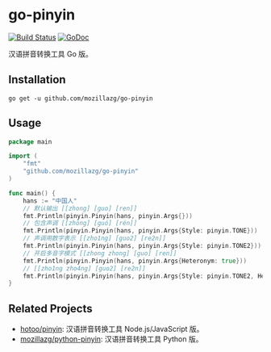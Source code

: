 go-pinyin
=========

[![Build Status](https://travis-ci.org/mozillazg/go-pinyin.svg)](https://travis-ci.org/mozillazg/go-pinyin)
[![GoDoc](https://godoc.org/github.com/mozillazg/go-pinyin?status.svg)](https://godoc.org/github.com/mozillazg/go-pinyin)

汉语拼音转换工具 Go 版。


Installation
------------

```
go get -u github.com/mozillazg/go-pinyin
```

Usage
------

```go
package main

import (
	"fmt"
	"github.com/mozillazg/go-pinyin"
)

func main() {
	hans := "中国人"
    // 默认输出 [[zhong] [guo] [ren]]
	fmt.Println(pinyin.Pinyin(hans, pinyin.Args{}))
    // 包含声调 [[zhōng] [guó] [rén]]
	fmt.Println(pinyin.Pinyin(hans, pinyin.Args{Style: pinyin.TONE}))
    // 声调用数字表示 [[zho1ng] [guo2] [re2n]]
	fmt.Println(pinyin.Pinyin(hans, pinyin.Args{Style: pinyin.TONE2}))
    // 开启多音字模式 [[zhong zhong] [guo] [ren]]
	fmt.Println(pinyin.Pinyin(hans, pinyin.Args{Heteronym: true}))
    // [[zho1ng zho4ng] [guo2] [re2n]]
	fmt.Println(pinyin.Pinyin(hans, pinyin.Args{Style: pinyin.TONE2, Heteronym: true}))
}
```


Related Projects
-----------------

* [hotoo/pinyin](https://github.com/hotoo/pinyin): 汉语拼音转换工具 Node.js/JavaScript 版。
* [mozillazg/python-pinyin](https://github.com/mozillazg/python-pinyin): 汉语拼音转换工具 Python 版。
